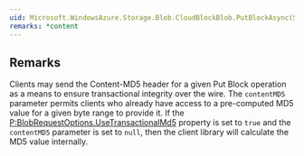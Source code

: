 ```yaml
---  
uid: Microsoft.WindowsAzure.Storage.Blob.CloudBlockBlob.PutBlockAsync(System.String,System.IO.Stream,System.String,System.Threading.CancellationToken)  
remarks: *content  
---  
```

  
## Remarks  
 Clients may send the Content-MD5 header for a given Put Block operation as a means to ensure transactional integrity over the wire.              The `contentMD5` parameter permits clients who already have access to a pre-computed MD5 value for a given byte range to provide it.             If the [P:BlobRequestOptions.UseTransactionalMd5](assetId:///P:BlobRequestOptions.UseTransactionalMd5?qualifyHint=False&autoUpgrade=True) property is set to `true` and the `contentMD5` parameter is set              to `null`, then the client library will calculate the MD5 value internally.